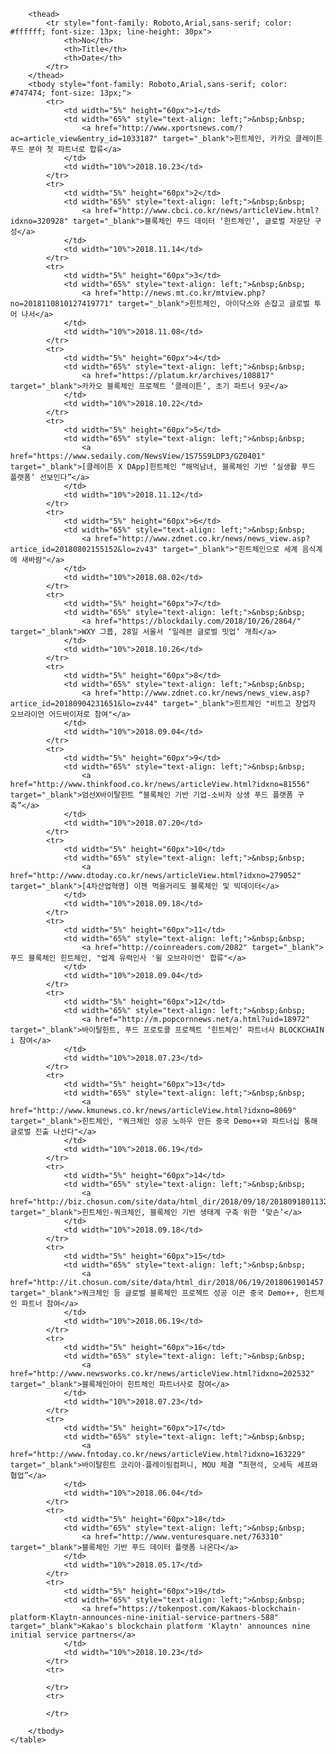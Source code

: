 
<html lang="kr">

<head>
    <title>Hintchain News</title>
    <meta charset="UTF-8">
    <style type="text/css">
        body {
            margin: 0;
        }

        table.customTable {
            width: 100%;
            background-color: #FFFFFF;
            border-collapse: collapse;
            border-width: 1px;
            border-color: #cccccc;
            border-style: solid;
            color: #cccccc;
        }

        table.customTable td,
        table.customTable th {
            border-width: 1px;
            border-color: #eaeaea;
            border-style: solid;
            padding: 5px;
            text-align: center;
        }

        table.customTable thead {
            background-color: #cccccc;
        }
    </style>
</head>

<body>


    <table class="customTable">
    <style type="text/css">
a:link {text-decoration: none; color: #747474;}
a:visited {text-decoration: none; color: #5082DC;}
a:active {text-decoration: none; color: grey;}
a:hover {text-decoration: underline; color: #5082DC;}
</style>

        <thead>
            <tr style="font-family: Roboto,Arial,sans-serif; color: #ffffff; font-size: 13px; line-height: 30px">
                <th>No</th>
                <th>Title</th>
                <th>Date</th>
            </tr>
        </thead>
        <tbody style="font-family: Roboto,Arial,sans-serif; color: #747474; font-size: 13px;">
            <tr>
                <td width="5%" height="60px">1</td>
                <td width="65%" style="text-align: left;">&nbsp;&nbsp;
                    <a href="http://www.xportsnews.com/?ac=article_view&entry_id=1033187" target="_blank">힌트체인, 카카오 클레이튼 푸드 분야 첫 파트너로 합류</a>
                </td>
                <td width="10%">2018.10.23</td>
            </tr>
            <tr>
                <td width="5%" height="60px">2</td>
                <td width="65%" style="text-align: left;">&nbsp;&nbsp;
                    <a href="http://www.cbci.co.kr/news/articleView.html?idxno=320928" target="_blank">블록체인 푸드 데이터 ‘힌트체인’, 글로벌 자문단 구성</a>
                </td>
                <td width="10%">2018.11.14</td>
            </tr>
            <tr>
                <td width="5%" height="60px">3</td>
                <td width="65%" style="text-align: left;">&nbsp;&nbsp;
                    <a href="http://news.mt.co.kr/mtview.php?no=2018110810127419771" target="_blank">힌트체인, 아이닥스와 손잡고 글로벌 투어 나서</a>
                </td>
                <td width="10%">2018.11.08</td>
            </tr>
            <tr>
                <td width="5%" height="60px">4</td>
                <td width="65%" style="text-align: left;">&nbsp;&nbsp;
                    <a href="https://platum.kr/archives/108817" target="_blank">카카오 블록체인 프로젝트 ‘클레이튼’, 초기 파트너 9곳</a>
                </td>
                <td width="10%">2018.10.22</td>
            </tr>
            <tr>
                <td width="5%" height="60px">5</td>
                <td width="65%" style="text-align: left;">&nbsp;&nbsp;
                    <a href="https://www.sedaily.com/NewsView/1S75S9LDP3/GZ0401" target="_blank">[클레이튼 X DApp]힌트체인 “해먹남녀, 블록체인 기반 ‘실생활 푸드 플랫폼’ 선보인다”</a>
                </td>
                <td width="10%">2018.11.12</td>
            </tr>
            <tr>
                <td width="5%" height="60px">6</td>
                <td width="65%" style="text-align: left;">&nbsp;&nbsp;
                    <a href="http://www.zdnet.co.kr/news/news_view.asp?artice_id=20180802155152&lo=zv43" target="_blank">"힌트체인으로 세계 음식계에 새바람"</a>
                </td>
                <td width="10%">2018.08.02</td>
            </tr>
            <tr>
                <td width="5%" height="60px">7</td>
                <td width="65%" style="text-align: left;">&nbsp;&nbsp;
                    <a href="https://blockdaily.com/2018/10/26/2864/" target="_blank">WXY 그룹, 28일 서울서 ‘일레븐 글로벌 밋업’ 개최</a>
                </td>
                <td width="10%">2018.10.26</td>
            </tr>
            <tr>
                <td width="5%" height="60px">8</td>
                <td width="65%" style="text-align: left;">&nbsp;&nbsp;
                    <a href="http://www.zdnet.co.kr/news/news_view.asp?artice_id=20180904231651&lo=zv44" target="_blank">힌트체인 "비트고 창업자 오브라이언 어드바이저로 참여"</a>
                </td>
                <td width="10%">2018.09.04</td>
            </tr>
            <tr>
                <td width="5%" height="60px">9</td>
                <td width="65%" style="text-align: left;">&nbsp;&nbsp;
                    <a href="http://www.thinkfood.co.kr/news/articleView.html?idxno=81556" target="_blank">엄선X바이탈힌트 “블록체인 기반 기업-소비자 상생 푸드 플랫폼 구축”</a>
                </td>
                <td width="10%">2018.07.20</td>
            </tr>
            <tr>
                <td width="5%" height="60px">10</td>
                <td width="65%" style="text-align: left;">&nbsp;&nbsp;
                    <a href="http://www.dtoday.co.kr/news/articleView.html?idxno=279052" target="_blank">[4차산업혁명] 이젠 먹을거리도 블록체인 및 빅데이터</a>
                </td>
                <td width="10%">2018.09.18</td>
            </tr>
            <tr>
                <td width="5%" height="60px">11</td>
                <td width="65%" style="text-align: left;">&nbsp;&nbsp;
                    <a href="http://coinreaders.com/2082" target="_blank">푸드 블록체인 힌트체인, "업계 유력인사 '윌 오브라이언' 합류"</a>
                </td>
                <td width="10%">2018.09.04</td>
            </tr>
            <tr>
                <td width="5%" height="60px">12</td>
                <td width="65%" style="text-align: left;">&nbsp;&nbsp;
                    <a href="http://m.popcornnews.net/a.html?uid=18972" target="_blank">바이탈힌트, 푸드 프로토콜 프로젝트 ‘힌트체인’ 파트너사 BLOCKCHAIN i 참여</a>
                </td>
                <td width="10%">2018.07.23</td>
            </tr>
            <tr>
                <td width="5%" height="60px">13</td>
                <td width="65%" style="text-align: left;">&nbsp;&nbsp;
                    <a href="http://www.kmunews.co.kr/news/articleView.html?idxno=8069" target="_blank">힌트체인, "쿼크체인 성공 노하우 만든 중국 Demo++와 파트너십 통해 글로벌 진출 나선다"</a>
                </td>
                <td width="10%">2018.06.19</td>
            </tr>
            <tr>
                <td width="5%" height="60px">14</td>
                <td width="65%" style="text-align: left;">&nbsp;&nbsp;
                    <a href="http://biz.chosun.com/site/data/html_dir/2018/09/18/2018091801132.html" target="_blank">힌트체인-쿼크체인, 블록체인 기반 생태계 구축 위한 ‘맞손’</a>
                </td>
                <td width="10%">2018.09.18</td>
            </tr>
            <tr>
                <td width="5%" height="60px">15</td>
                <td width="65%" style="text-align: left;">&nbsp;&nbsp;
                    <a href="http://it.chosun.com/site/data/html_dir/2018/06/19/2018061901457.html" target="_blank">쿼크체인 등 글로벌 블록체인 프로젝트 성공 이끈 중국 Demo++, 힌트체인 파트너 참여</a>
                </td>
                <td width="10%">2018.06.19</td>
            </tr>
            <tr>
                <td width="5%" height="60px">16</td>
                <td width="65%" style="text-align: left;">&nbsp;&nbsp;
                    <a href="http://www.newsworks.co.kr/news/articleView.html?idxno=202532" target="_blank">블록체인아이 힌트체인 파트너사로 참여</a>
                </td>
                <td width="10%">2018.07.23</td>
            </tr>
            <tr>
                <td width="5%" height="60px">17</td>
                <td width="65%" style="text-align: left;">&nbsp;&nbsp;
                    <a href="http://www.fntoday.co.kr/news/articleView.html?idxno=163229" target="_blank">바이탈힌트 코리아-플레이팅컴퍼니, MOU 체결 “최현석, 오세득 셰프와 협업”</a>
                </td>
                <td width="10%">2018.06.04</td>
            </tr>
            <tr>
                <td width="5%" height="60px">18</td>
                <td width="65%" style="text-align: left;">&nbsp;&nbsp;
                    <a href="http://www.venturesquare.net/763310" target="_blank">블록체인 기반 푸드 데이터 플랫폼 나온다</a>
                </td>
                <td width="10%">2018.05.17</td>
            </tr>
            <tr>
                <td width="5%" height="60px">19</td>
                <td width="65%" style="text-align: left;">&nbsp;&nbsp;
                    <a href="https://tokenpost.com/Kakaos-blockchain-platform-Klaytn-announces-nine-initial-service-partners-588" target="_blank">Kakao's blockchain platform 'Klaytn' announces nine initial service partners</a>
                </td>
                <td width="10%">2018.10.23</td>
            </tr>
            <tr>
              
            </tr>
            <tr>

            </tr>

        </tbody>
    </table>


</body>

</html>

